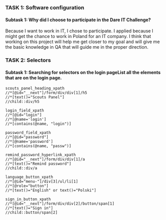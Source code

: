 ### TASK 1: Software configuration

#### Subtask 1: Why did I choose to participate in the Dare IT Challenge?

Because I want to work in IT, I chose to participate. I applied because I might get the chance to work in Poland for an IT company. I think that working on this project will help me get closer to my goal and will give me the basic knowledge in QA that will  guide me in the proper direction.

### TASK 2: Selectors

#### Subtask 1: Searching for selectors on the login pageList all the elements that are on the login page.

    scouts_panel_heading_xpath
    //*[@id="__next"]/form/div/div[1]/h5
    //*[text()="Scouts Panel"]
    //child::div/h5

    login_field_xpath
    //*[@id="login"]
    //*[@name='login']
    //*[contains(@name, "login")]

    password_field_xpath
    //*[@id="password"]
    //*[@name='password']
    //*[contains(@name, "passw")]

    remind_password_hyperlink_xpath
    //*[@id="__next"]/form/div/div[1]/a
    //*[text()="Remind password"]
    //child::div/a
    
    language_button_xpath
    //*[@id="menu-"]/div[3]/ul/li[1]
    //*[@role="button"]
    //*[text()="English" or text()="Polski"]
    
    sign_in_button_xpath
    //*[@id="__next"]/form/div/div[2]/button/span[1]
    //*[text()="Sign in"]
    //child::button/span[2]

